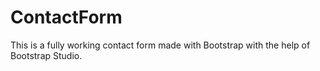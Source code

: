 # ContactForm
This is a fully working contact form made with Bootstrap with the help of Bootstrap Studio.

